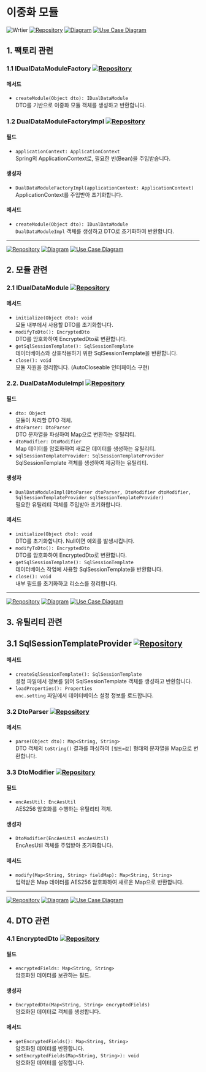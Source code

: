 # 이중화 모듈

![Wrtier](https://img.shields.io/badge/Writer-%EC%A0%95%EC%95%88%EC%8B%9D-blue) [![Repository](https://img.shields.io/badge/View-Repository-blue)](https://github.com/kitriweb9/SRMUS_Project/tree/master/srmus_project/src/main/java/org/kitri/system/dualdata/factory) [![Diagram](https://img.shields.io/badge/View-Class_Diagram-blue)](../cld.md#dual-data) [![Use Case Diagram](https://img.shields.io/badge/View-Use_Case_Diagram-blue)](../use-case.md#dual-data)

## 1. 팩토리 관련

### 1.1 IDualDataModuleFactory  [![Repository](https://img.shields.io/badge/View-Repository-blue)](../../../../srmus_project/src/main/java/org/kitri/system/dualdata/factory/IDualDataModuleFactory.java)

#### **메서드** <a href="#method" id="method"></a>

* `createModule(Object dto): IDualDataModule`\
  DTO를 기반으로 이중화 모듈 객체를 생성하고 반환합니다.

### **1.2 DualDataModuleFactoryImpl**  [![Repository](https://img.shields.io/badge/View-Repository-blue)](../../../../srmus_project/src/main/java/org/kitri/system/dualdata/factory/impl/DualDataModuleFactoryImpl.java)

#### **필드** <a href="#field" id="field"></a>

* `applicationContext: ApplicationContext`\
  Spring의 ApplicationContext로, 필요한 빈(Bean)을 주입받습니다.

#### **생성자** <a href="#constructor" id="constructor"></a>

* `DualDataModuleFactoryImpl(applicationContext: ApplicationContext)`\
  ApplicationContext를 주입받아 초기화합니다.

#### **메서드** <a href="#method" id="method"></a>

* `createModule(Object dto): IDualDataModule`\
  `DualDataModuleImpl` 객체를 생성하고 DTO로 초기화하여 반환합니다.

***



[![Repository](https://img.shields.io/badge/View-Repository-blue)](https://github.com/kitriweb9/SRMUS_Project/tree/master/srmus_project/src/main/java/org/kitri/system/dualdata/core) [![Diagram](https://img.shields.io/badge/View-Class_Diagram-blue)](../cld.md#dual-data) [![Use Case Diagram](https://img.shields.io/badge/View-Use_Case_Diagram-blue)](../use-case.md#dual-data)

## 2. 모듈 관련 <a href="#module" id="module"></a>

### 2.1 IDualDataModule  [![Repository](https://img.shields.io/badge/View-Repository-blue)](../../../../srmus_project/src/main/java/org/kitri/system/dualdata/core/IDualDataModule.java)&#x20;

#### **메서드** <a href="#method" id="method"></a>

* `initialize(Object dto): void`\
  모듈 내부에서 사용할 DTO를 초기화합니다.
* `modifyToDto(): EncryptedDto`\
  DTO를 암호화하여 EncryptedDto로 변환합니다.
* `getSqlSessionTemplate(): SqlSessionTemplate`\
  데이터베이스와 상호작용하기 위한 SqlSessionTemplate을 반환합니다.
* `close(): void`\
  모듈 자원을 정리합니다. (AutoCloseable 인터페이스 구현)

### **2.2. DualDataModuleImpl**  [![Repository](https://img.shields.io/badge/View-Repository-blue)](../../../../srmus_project/src/main/java/org/kitri/system/dualdata/core/Impl/DualDataModuleImpl.java)&#x20;

#### **필드** <a href="#field" id="field"></a>

* `dto: Object`\
  모듈이 처리할 DTO 객체.
* `dtoParser: DtoParser`\
  DTO 문자열을 파싱하여 Map으로 변환하는 유틸리티.
* `dtoModifier: DtoModifier`\
  Map 데이터를 암호화하여 새로운 데이터를 생성하는 유틸리티.
* `sqlSessionTemplateProvider: SqlSessionTemplateProvider`\
  SqlSessionTemplate 객체를 생성하여 제공하는 유틸리티.

#### **생성자** <a href="#constructor" id="constructor"></a>

* `DualDataModuleImpl(DtoParser dtoParser, DtoModifier dtoModifier, SqlSessionTemplateProvider sqlSessionTemplateProvider)`\
  필요한 유틸리티 객체를 주입받아 초기화합니다.

#### **메서드** <a href="#method" id="method"></a>

* `initialize(Object dto): void`\
  DTO를 초기화합니다. Null이면 예외를 발생시킵니다.
* `modifyToDto(): EncryptedDto`\
  DTO를 암호화하여 EncryptedDto로 변환합니다.
* `getSqlSessionTemplate(): SqlSessionTemplate`\
  데이터베이스 작업에 사용할 SqlSessionTemplate을 반환합니다.
* `close(): void`\
  내부 필드를 초기화하고 리소스를 정리합니다.

***



[![Repository](https://img.shields.io/badge/View-Repository-blue)](https://github.com/kitriweb9/SRMUS_Project/tree/master/srmus_project/src/main/java/org/kitri/system/dualdata/dto/util) [![Diagram](https://img.shields.io/badge/View-Class_Diagram-blue)](../cld.md#dual-data) [![Use Case Diagram](https://img.shields.io/badge/View-Use_Case_Diagram-blue)](../use-case.md#dual-data)

## 3. 유틸리티 관련 <a href="#util" id="util"></a>

## 3.1 SqlSessionTemplateProvider  [![Repository](https://img.shields.io/badge/View-Repository-blue)](../../../../srmus_project/src/main/java/org/kitri/system/dualdata/core/Impl/SqlSessionTemplateProvider.java)&#x20;

#### **메서드** <a href="#method" id="method"></a>

* `createSqlSessionTemplate(): SqlSessionTemplate`\
  설정 파일에서 정보를 읽어 SqlSessionTemplate 객체를 생성하고 반환합니다.
* `loadProperties(): Properties`\
  `enc.setting` 파일에서 데이터베이스 설정 정보를 로드합니다.

### 3.2 DtoParser  [![Repository](https://img.shields.io/badge/View-Repository-blue)](../../../../srmus_project/src/main/java/org/kitri/system/dualdata/dto/util/DtoParser.java)&#x20;

#### **메서드** <a href="#method" id="method"></a>

* `parse(Object dto): Map<String, String>`\
  DTO 객체의 `toString()` 결과를 파싱하여 `[필드=값]` 형태의 문자열을 Map으로 변환합니다.

### 3.3 DtoModifier  [![Repository](https://img.shields.io/badge/View-Repository-blue)](../../../../srmus_project/src/main/java/org/kitri/system/dualdata/dto/util/DtoModifier.java)&#x20;

#### **필드**

* `encAesUtil: EncAesUtil`\
  AES256 암호화를 수행하는 유틸리티 객체.

#### **생성자** <a href="#constructor" id="constructor"></a>

* `DtoModifier(EncAesUtil encAesUtil)`\
  EncAesUtil 객체를 주입받아 초기화합니다.

#### **메서드** <a href="#method" id="method"></a>

* `modify(Map<String, String> fieldMap): Map<String, String>`\
  입력받은 Map 데이터를 AES256 암호화하여 새로운 Map으로 반환합니다.

***



[![Repository](https://img.shields.io/badge/View-Repository-blue)](https://github.com/kitriweb9/SRMUS_Project/tree/master/srmus_project/src/main/java/org/kitri/system/dualdata/dto) [![Diagram](https://img.shields.io/badge/View-Class_Diagram-blue)](../cld.md#dual-data) [![Use Case Diagram](https://img.shields.io/badge/View-Use_Case_Diagram-blue)](../use-case.md#dual-data)

## 4. DTO 관련

### 4.1 EncryptedDto  [![Repository](https://img.shields.io/badge/View-Repository-blue)](../../../../srmus_project/src/main/java/org/kitri/system/dualdata/dto/EncryptedDto.java)

#### **필드** <a href="#field" id="field"></a>

* `encryptedFields: Map<String, String>`\
  암호화된 데이터를 보관하는 필드.

#### **생성자** <a href="#constructor" id="constructor"></a>

* `EncryptedDto(Map<String, String> encryptedFields)`\
  암호화된 데이터로 객체를 생성합니다.

#### **메서드** <a href="#method" id="method"></a>

* `getEncryptedFields(): Map<String, String>`\
  암호화된 데이터를 반환합니다.
* `setEncryptedFields(Map<String, String>): void`\
  암호화된 데이터를 설정합니다.
